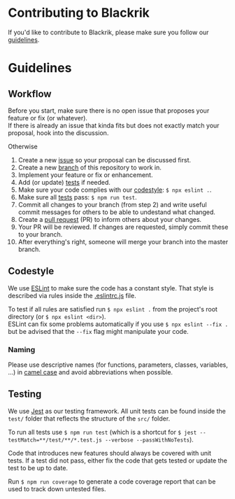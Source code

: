 # Contributing to Blackrik
If you'd like to contribute to Blackrik, please make sure you follow our [guidelines](#guidelines).

# Guidelines

## Workflow
Before you start, make sure there is no open issue that proposes your feature or fix (or whatever).  
If there is already an issue that kinda fits but does not exactly match your proposal, hook into the discussion.

Otherwise
1. Create a new [issue](https://guides.github.com/features/issues/) so your proposal can be discussed first.
2. Create a new [branch](https://docs.github.com/en/github/collaborating-with-issues-and-pull-requests/about-branches) of this repository to work in.
3. Implement your feature or fix or enhancement.
4. Add (or update) [tests](#testing) if needed.
5. Make sure your code complies with our [codestyle](#codestyle): `$ npx eslint .`.
6. Make sure all [tests](#testing) pass: `$ npm run test`.
7. Commit all changes to your branch (from step 2) and write useful commit messages for others to be able to undestand what changed.
8. Create a [pull request](https://docs.github.com/en/github/collaborating-with-issues-and-pull-requests/about-pull-requests) (PR) to inform others about your changes.
9. Your PR will be reviewed. If changes are requested, simply commit these to your branch.
10. After everything's right, someone will merge your branch into the master branch.

## Codestyle
We use [ESLint](https://eslint.org/) to make sure the code has a constant style. That style is described via rules inside the [.eslintrc.js](https://github.com/wesone/blackrik/blob/master/.eslintrc.js) file.

To test if all rules are satisfied run `$ npx eslint .` from the project's root directory (or `$ npx eslint <dir>`).  
ESLint can fix some problems automatically if you use `$ npx eslint --fix .` but be advised that the `--fix` flag might manipulate your code.

### Naming
Please use descriptive names (for functions, parameters, classes, variables, ...) in [camel case](https://en.wikipedia.org/wiki/Camel_case) and avoid abbreviations when possible.

## Testing
We use [Jest](https://jestjs.io/) as our testing framework. All unit tests can be found inside the `test/` folder that reflects the structure of the `src/` folder.

To run all tests use `$ npm run test` (which is a shortcut for `$ jest --testMatch=**/test/**/*.test.js --verbose --passWithNoTests`).

Code that introduces new features should always be covered with unit tests. If a test did not pass, either fix the code that gets tested or update the test to be up to date.

Run `$ npm run coverage` to generate a code coverage report that can be used to track down untested files.
